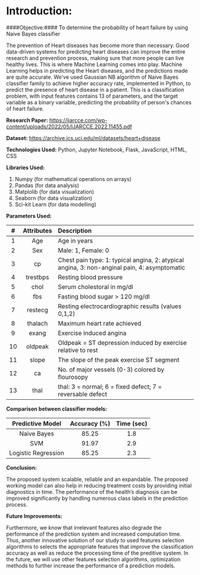 # Introduction:

####Objective:#### To determine the probability of heart failure by using Naive Bayes classifier 

The prevention of Heart diseases has become more than necessary. Good data-driven systems for predicting heart diseases can improve the entire research and prevention process, making sure that more people can live healthy lives. This is where Machine Learning comes into play. Machine Learning helps in predicting the Heart diseases, and the predictions made are quite accurate.
We've used Gaussian NB algorithm of Naive Bayes classifier family to achieve higher accuracy rate, implemented in Python, to predict the presence of heart disease in a patient. This is a classification problem, with input features contains 13 of parameters, and the target variable as a binary variable, predicting the probability of person's chances of heart failure.

**Research Paper:** https://ijarcce.com/wp-content/uploads/2022/05/IJARCCE.2022.11455.pdf

**Dataset:** https://archive.ics.uci.edu/ml/datasets/heart+disease

**Technologies Used:** Python, Jupyter Notebook, Flask, JavaScript, HTML, CSS

**Libraries Used:** 
1. Numpy (for mathematical operations on arrays)
2. Pandas (for data analysis)
3. Matplolib (for data visualization)
4. Seaborn (for data visualization)
5. Sci-kit Learn (for data modelling) 

**Parameters Used:**

| **#**  |  **Attributes** |   **Description**    |
| :--:| :--------: | :--------------------- | 
| 1  |   Age     |    Age in years |
| 2  |  Sex      | Male: 1, Female: 0  |
| 3  |  cp       | Chest pain type: 1: typical angina, 2: atypical angina, 3: non-anginal pain, 4: asymptomatic | 
| 4  |  trestbps | Resting blood pressure  |
| 5  |  chol     | Serum cholestoral in mg/dl |
| 6  |  fbs      | Fasting blood sugar > 120 mg/dl |
| 7  |  restecg  | Resting electrocardiographic results (values 0,1,2) |
| 8  |  thalach  | Maximum heart rate achieved |
| 9  |  exang    | Exercise induced angina |
| 10 |  oldpeak  | Oldpeak = ST depression induced by exercise relative to rest |
| 11 |  slope    | The slope of the peak exercise ST segment |
| 12 |  ca       | No. of major vessels (0-3) colored by flourosopy |
| 13 |  thal     | thal: 3 = normal; 6 = fixed defect; 7 = reversable defect |


**Comparison between classifier models:**

| **Predictive Model** | **Accuracy (%)** | **Time (sec)**  |
| :--:                 |    :--------:    | :---------:      |
| Naive Bayes          | 85.25            | 1.8             |
| SVM                  | 91.97            | 2.9             |
| Logistic Regression  | 85.25            | 2.3             |

**Conclusion:**

The proposed system scalable, reliable and an expandable. The proposed working model can also help in reducing treatment costs by providing initial
diagnostics in time. The performance of the health’s diagnosis can be improved significantly by handling numerous class labels in the prediction process. 

**Future Improvements:**

Furthermore, we know that irrelevant features also degrade the performance of the prediction system and increased computation time. 
Thus, another innovative solution of our study to used features selection algorithms to selects the appropriate features that improve the classification accuracy as well as reduce the processing time of the preditive system.
In the future, we will use other features selection algorithms, optimization methods to further increase the performance of a prediction models.






